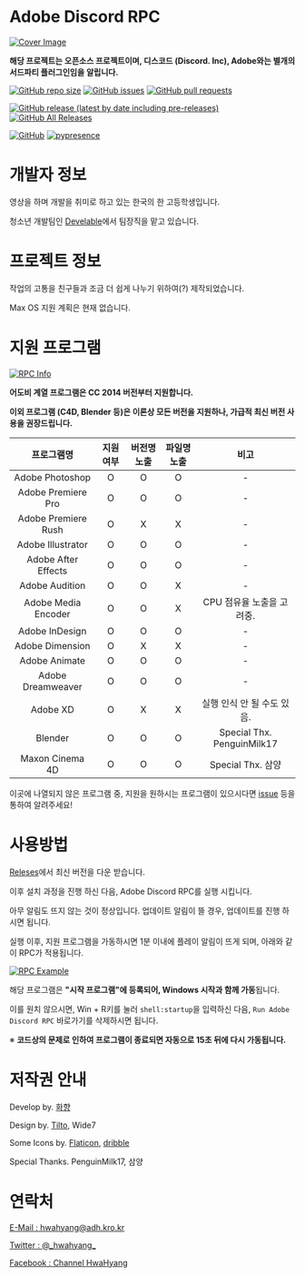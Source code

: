 # Adobe Discord RPC

[![Cover Image](https://github.com/hwahyang1/Adobe-Discord-RPC/blob/master/img_for_github/cover.png)](https://github.com/hwahyang1/Adobe-Discord-RPC/)


**해당 프로젝트는 오픈소스 프로젝트이며, 디스코드 (Discord. Inc), Adobe와는 별개의 서드파티 플러그인임을 알립니다.**

[![GitHub repo size](https://img.shields.io/github/repo-size/hwahyang1/Adobe-Discord-RPC?style=for-the-badge)](https://github.com/hwahyang1/Adobe-Discord-RPC) [![GitHub issues](https://img.shields.io/github/issues/hwahyang1/Adobe-Discord-RPC?style=for-the-badge)](https://github.com/hwahyang1/Adobe-Discord-RPC/issues) [![GitHub pull requests](https://img.shields.io/github/issues-pr/hwahyang1/Adobe-Discord-RPC?style=for-the-badge)](https://github.com/hwahyang1/Adobe-Discord-RPC/pulls)

[![GitHub release (latest by date including pre-releases)](https://img.shields.io/github/v/release/hwahyang1/Adobe-Discord-RPC?include_prereleases&style=for-the-badge)](https://github.com/hwahyang1/Adobe-Discord-RPC/releases) [![GitHub All Releases](https://img.shields.io/github/downloads/hwahyang1/Adobe-Discord-RPC/total?style=for-the-badge)](https://github.com/hwahyang1/Adobe-Discord-RPC/release)

[![GitHub](https://img.shields.io/github/license/hwahyang1/Adobe-Discord-RPC?style=for-the-badge)](https://github.com/hwahyang1/Adobe-Discord-RPC/blob/master/LICENSE) [![pypresence](https://img.shields.io/badge/using-pypresence-00bb88.svg?style=for-the-badge&logo=discord&logoWidth=20)](https://github.com/qwertyquerty/pypresence)

# 개발자 정보
영상을 하며 개발을 취미로 하고 있는 한국의 한 고등학생입니다.

청소년 개발팀인 [Develable](https://github.com/develable)에서 팀장직을 맡고 있습니다.

# 프로젝트 정보
작업의 고통을 친구들과 조금 더 쉽게 나누기 위하여(?) 제작되었습니다.

Max OS 지원 계획은 현재 없습니다.

# 지원 프로그램

[![RPC Info](https://github.com/hwahyang1/Adobe-Discord-RPC/blob/master/img_for_github/rpc_inf.png)](https://github.com/hwahyang1/Adobe-Discord-RPC/)

**어도비 계열 프로그램은 CC 2014 버전부터 지원합니다.**

**이외 프로그램 (C4D, Blender 등)은 이론상 모든 버전을 지원하나, 가급적 최신 버전 사용을 권장드립니다.**

| 프로그램명 | 지원 여부 | 버전명 노출 | 파일명 노출 | 비고 |
| :---: | :---: | :---: | :---: | :---: |
| Adobe Photoshop | O | O | O | - |
| Adobe Premiere Pro | O | O | O | - |
| Adobe Premiere Rush | O | X | X | - |
| Adobe Illustrator | O | O | O | - |
| Adobe After Effects | O | O | O | - |
| Adobe Audition | O | O | X | - |
| Adobe Media Encoder | O | O | X | CPU 점유율 노출을 고려중. |
| Adobe InDesign | O | O | O | - |
| Adobe Dimension | O | X | X | - |
| Adobe Animate | O | O | O | - |
| Adobe Dreamweaver | O | O | O | - |
| Adobe XD | O | X | X | 실행 인식 안 될 수도 있음. |
| Blender | O | O | O | Special Thx. PenguinMilk17 |
| Maxon Cinema 4D | O | O | O | Special Thx. 삼양 |

이곳에 나열되지 않은 프로그램 중, 지원을 원하시는 프로그램이 있으시다면 [issue](https://github.com/hwahyang1/Adobe-Discord-RPC/issues) 등을 통하여 알려주세요!

# 사용방법
[Releses](https://github.com/hwahyang1/Adobe-Discord-RPC/releases)에서 최신 버전을 다운 받습니다.

이후 설치 과정을 진행 하신 다음, Adobe Discord RPC를 실행 시킵니다.

아무 알림도 뜨지 않는 것이 정상입니다. 업데이트 알림이 뜰 경우, 업데이트를 진행 하시면 됩니다.

실행 이후, 지원 프로그램을 가동하시면 1분 이내에 플레이 알림이 뜨게 되며, 아래와 같이 RPC가 적용됩니다.

[![RPC Example](https://github.com/hwahyang1/Adobe-Discord-RPC/blob/master/img_for_github/RPC%20example.png)](https://github.com/hwahyang1/Adobe-Discord-RPC/)

해당 프로그램은 **"시작 프로그램"에 등록되어, Windows 시작과 함께 가동**됩니다.

이를 원치 않으시면, Win + R키를 눌러 `shell:startup`을 입력하신 다음, `Run Adobe Discord RPC` 바로가기를 삭제하시면 됩니다.

※ **코드상의 문제로 인하여 프로그램이 종료되면 자동으로 15초 뒤에 다시 가동됩니다.**

# 저작권 안내

Develop by. [화향](https://hwahyang.space)

Design by. [Tilto](https://tilto.kro.kr), Wide7

Some Icons by. [Flaticon](https://flaticon.com), [dribble](https://dribbble.com)

Special Thanks. PenguinMilk17, 삼양

# 연락처
[E-Mail : hwahyang@adh.kro.kr](mailto:hwahyang@adh.kro.kr)

[Twitter : @\_hwahyang\_](https://twitter.com/_hwahyang_)

[Facebook : Channel HwaHyang](https://www.facebook.com/hwahyang1)
